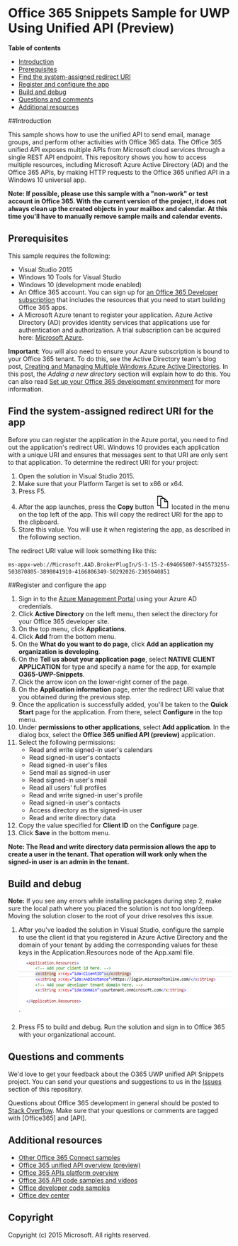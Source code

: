 # Office 365 Snippets Sample for UWP Using Unified API (Preview)

**Table of contents**

* [Introduction](#introduction)
* [Prerequisites](#prerequisites)
* [Find the system-assigned redirect URI](#redirect)
* [Register and configure the app](#register)
* [Build and debug](#build)
* [Questions and comments](#questions)
* [Additional resources](#additional-resources)

<a name="introduction"></a>
##Introduction

This sample shows how to use the unified API to send email, manage groups, and perform other activities with Office 365 data.
The Office 365 unified API exposes multiple APIs from Microsoft cloud services through a single REST API endpoint. This repository shows you how to access multiple resources, including Microsoft Azure Active Directory (AD) and the Office 365 APIs, by making HTTP requests to the Office 365 unified API in a Windows 10 universal app. 


**Note: If possible, please use this sample with a "non-work" or test account in Office 365. With the current version of the project, it does not always clean up the created objects in your mailbox and calendar. At this time you'll have to manually remove sample mails and calendar events.**  


<a name="prerequisites"></a>
## Prerequisites ##

This sample requires the following:  
  * Visual Studio 2015  
  * Windows 10 Tools for Visual Studio
  * Windows 10 (development mode enabled)
  * An Office 365 account. You can sign up for [an Office 365 Developer subscription](http://aka.ms/ro9c62) that includes the resources that you need to start building Office 365 apps.
  * A Microsoft Azure tenant to register your application. Azure Active Directory (AD) provides identity services that applications use for authentication and authorization. A trial subscription can be acquired here: [Microsoft Azure](http://aka.ms/jjm0q7).

**Important**: You will also need to ensure your Azure subscription is bound to your Office 365 tenant. To do this, see the Active Directory team's blog post, [Creating and Managing Multiple Windows Azure Active Directories](http://blogs.technet.com/b/ad/archive/2013/11/08/creating-and-managing-multiple-windows-azure-active-directories.aspx). In this post, the *Adding a new directory* section will explain how to do this. You can also read [Set up your Office 365 development environment](https://msdn.microsoft.com/office/office365/howto/setup-development-environment#bk_CreateAzureSubscription) for more information.

<a name="redirect"></a>
## Find the system-assigned redirect URI for the app

Before you can register the application in the Azure portal, you need to find out the application's redirect URI.  Windows 10 provides each application with a unique URI and ensures that messages sent to that URI are only sent to that application.  To determine the redirect URI for your project:

1. Open the solution in Visual Studio 2015. 
2. Make sure that your Platform Target is set to x86 or x64.
3. Press F5.
4. After the app launches, press the **Copy** button ![alt text](/readme-images/copy_icon.png) located in the menu on the top left of the app. This will copy the redirect URI for the app to the clipboard. 
5. Store this value. You will use it when registering the app, as described in the following section. 


The redirect URI value will look something like this:
```
ms-appx-web://Microsoft.AAD.BrokerPlugIn/S-1-15-2-694665007-945573255-503870805-3898041910-4166806349-50292026-2305040851
```


<a name="register"></a>
##Register and configure the app

1.	Sign in to the [Azure Management Portal](http://aka.ms/i5b8dz) using your Azure AD credentials.
2.	Click **Active Directory** on the left menu, then select the directory for your Office 365 developer site.
3.	On the top menu, click **Applications**.
4.	Click **Add** from the bottom menu.
5.	On the **What do you want to do page**, click **Add an application my organization is developing**.
6.	On the **Tell us about your application page**, select **NATIVE CLIENT APPLICATION** for type and specify a name for the app, for example **O365-UWP-Snippets**.
7.	Click the arrow icon on the lower-right corner of the page.
8.	On the **Application information** page, enter the redirect URI value that you obtained during the previous step.
9.	Once the application is successfully added, you'll be taken to the **Quick Start** page for the application. From there, select **Configure** in the top menu.
10.	Under **permissions to other applications**, select **Add application**. In the dialog box, select the **Office 365 unified API (preview)** application. 
11.	Select the following permissions: 
	* Read and write signed-in user's calendars
	* Read signed-in user's contacts
	* Read signed-in user's files
	* Send mail as signed-in user
	* Read signed-in user's mail
	* Read all users' full profiles
	* Read and write signed-in user's profile
	* Read signed-in user's contacts
	* Access directory as the signed-in user
	* Read and write directory data
12.	Copy the value specified for **Client ID** on the **Configure** page.
13.	Click **Save** in the bottom menu.

**Note: The Read and write directory data permission allows the app to create a user in the tenant. That operation will work only when the signed-in user is an admin in the tenant.**

<a name="build"></a>
## Build and debug ##

**Note:** If you see any errors while installing packages during step 2, make sure the local path where you placed the solution is not too long/deep. Moving the solution closer to the root of your drive resolves this issue.

1. After you've loaded the solution in Visual Studio, configure the sample to use the client id that you registered in Azure Active Directory and the domain of your tenant by adding the corresponding values for these keys in the Application.Resources node of the App.xaml file.
![Office 365 UWP unified API snippets sample](/readme-images/ClientTenant.png "Client ID value in App.xaml file")`

2. Press F5 to build and debug. Run the solution and sign in to Office 365 with your organizational account.


<a name="questions"></a>
## Questions and comments

We'd love to get your feedback about the O365 UWP unified API Snippets project. You can send your questions and suggestions to us in the [Issues](https://github.com/OfficeDev/O365-UWP-Unified-API-Snippets/issues) section of this repository.

Questions about Office 365 development in general should be posted to [Stack Overflow](http://stackoverflow.com/questions/tagged/Office365+API). Make sure that your questions or comments are tagged with [Office365] and [API].

<a name="additional-resources"></a>
## Additional resources ##

- [Other Office 365 Connect samples](https://github.com/OfficeDev?utf8=%E2%9C%93&query=-Connect)
- [Office 365 unified API overview (preview)](https://msdn.microsoft.com/en-us/office/office365/howto/office-365-unified-api-overview)
- [Office 365 APIs platform overview](https://msdn.microsoft.com/office/office365/howto/platform-development-overview)
- [Office 365 API code samples and videos](https://msdn.microsoft.com/office/office365/howto/starter-projects-and-code-samples)
- [Office developer code samples](http://dev.office.com/code-samples)
- [Office dev center](http://dev.office.com/)


## Copyright
Copyright (c) 2015 Microsoft. All rights reserved.


